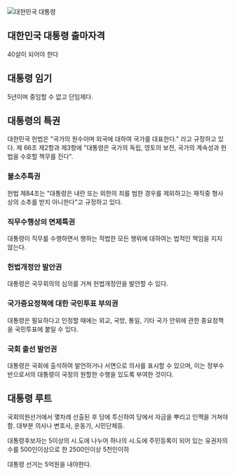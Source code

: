 ![대한민국 대통령](images/한국대통령.png)
## 대한민국 대통령 출마자격
40살이 되어야 한다

## 대통령 임기
5년이며 중임할 수 없고 단임제다.

## 대통령의 특권
대한민국 헌법은 "국가의 원수이며 외국에 대하여 국가를 대표한다." 라고 규정하고 있다. 제 66조 제2항과 제3항에 "대통령은 국가의 독립, 영토의 보전, 국가의 계속성과 헌법을 수호할 책무를 진다".

### 불소추특권
헌법 제84조는 "대통령은 내란 또는 외한의 죄를 범한 경우를 제외하고는 재직중 형사상의 소추를 받지 아니한다"고 규정하고 있다.

### 직무수행상의 면제특권
대통령이 직무를 수행하면서 행하는 적법한 모든 행위에 대하여는 법적인 책임을 지지 않는다.

### 헌법개정안 발안권
대통령은 국무회의의 심의를 거쳐 헌법개정안을 발안할 수 있다.

### 국가중요정책에 대한 국민투표 부의권
대통령은 필요하다고 인정할 때에는 외교, 국방, 통일, 기타 국가 안위에 관한 중요정책을 국민투표에 붙일 수 있다.

### 국회 출선 발언권
대통령은 국회에 출석하여 발언하거나 서면으로 의사를 표시할 수 있으며, 이는 정부수반으로서의 대통령이 국정의 원할한 수행을 있도록 부여한 것이다.


## 대통령 루트
국회의원선거에서 몇차례 선출된 후 당에 투신하여 당에서 자금을 뿌리고 인맥을 거쳐야함. 대부분 의사나 변호사, 운동가, 시민단체등.

대통령후보자는 5이상의 시.도에 나누어 하나의 시.도에 주민등록이 되어 있는 유권자의 수를 500인이상으로 한 2500인이상 5천인이하

대통령 선거는 5억원을 내야한다.
